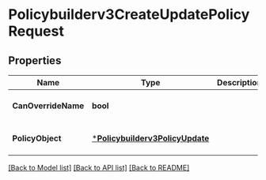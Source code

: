 # Policybuilderv3CreateUpdatePolicyRequest

## Properties
Name | Type | Description | Notes
------------ | ------------- | ------------- | -------------
**CanOverrideName** | **bool** |  | [optional] [default to null]
**PolicyObject** | [***Policybuilderv3PolicyUpdate**](policybuilderv3PolicyUpdate.md) |  | [optional] [default to null]

[[Back to Model list]](../README.md#documentation-for-models) [[Back to API list]](../README.md#documentation-for-api-endpoints) [[Back to README]](../README.md)

